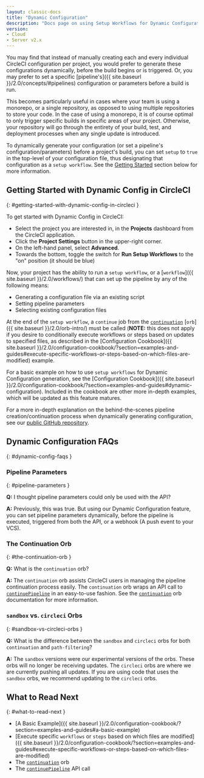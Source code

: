 ```yaml
---
layout: classic-docs
title: "Dynamic Configuration"
description: "Docs page on using Setup Workflows for Dynamic Configuration"
version:
- Cloud
- Server v2.x
---
```


You may find that instead of manually creating each and every individual CircleCI configuration per project,
you would prefer to generate these configurations dynamically, before the build begins or is triggered. Or, you may
prefer to set a specific [pipeline's]({{ site.baseurl }}/2.0/concepts/#pipelines) configuration or parameters 
before a build is run.

This becomes particularly useful in cases where your team is using a monorepo, or a single repository, as opposed to
using multiple repositories to store your code. In the case of using a monorepo, it is of course optimal to only trigger 
specific builds in specific areas of your project. Otherwise, your repository will go through the entirety of 
your build, test, and deployment processes when any single update is introduced.

To dynamically generate your configuration (or set a pipeline's configuration/parameters) before a project's build, 
you can set `setup` to `true` in the top-level of your configuration file, thus designating that configuration as a 
`setup workflow`. See the [Getting Started](#getting-started-with-dynamic-config-in-circleci) section below for more 
information.

## Getting Started with Dynamic Config in CircleCI
{: #getting-started-with-dynamic-config-in-circleci }

To get started with Dynamic Config in CircleCI: 

- Select the project you are interested in, in the **Projects** dashboard from the CircleCI application.
- Click the **Project Settings** button in the upper-right corner.
- On the left-hand panel, select **Advanced**.
- Towards the bottom, toggle the switch for **Run Setup Workflows** to the "on" position (it should be blue)

<!-- INCLUDE A SCREENSHOT AFTER GA -->

Now, your project has the ability to run a `setup workflow`, or a [`workflow`]({{ site.baseurl }}/2.0/workflows/) that
can set up the pipeline by any of the following means:

- Generating a configuration file via an existing script
- Setting pipeline parameters
- Selecting existing configuration files

At the end of the `setup workflow`, a `continue` job from the [`continuation`](https://circleci.com/developer/orbs/orb/circleci/continuation) 
[`orb`]({{ site.baseurl }}/2.0/orb-intro/) must be called (**NOTE:** this does not apply if you desire to conditionally execute
workflows or steps based on updates to specified files, as described in the [Configuration Cookbook]({{ site.baseurl }}/2.0/configuration-cookbook/?section=examples-and-guides#execute-specific-workflows-or-steps-based-on-which-files-are-modified) example.

For a basic example on how to use `setup workflows` for Dynamic Configuration generation, see the [Configuration Cookbook]({{ site.baseurl }}/2.0/configuration-cookbook/?section=examples-and-guides#dynamic-configuration).
Included in the cookbook are other more in-depth examples, which will be updated as this feature matures.

For a more in-depth explanation on the behind-the-scenes pipeline creation/continuation process when dynamically generating configuration,
see our [public GitHub repository](https://github.com/CircleCI-Public/api-preview-docs/blob/master/docs/setup-workflows.md#concepts).

## Dynamic Configuration FAQs
{: #dynamic-config-faqs }

### Pipeline Parameters
{: #pipeline-parameters }

**Q:** I thought pipeline parameters could only be used with the API?

**A:** Previously, this was true. But using our Dynamic Configuration feature, you can set pipeline parameters dynamically, 
before the pipeline is executed, triggered from both the API, or a webhook (A push event to your VCS).

### The Continuation Orb
{: #the-continuation-orb }

**Q:** What is the `continuation` orb?

**A:** The `continuation` orb assists CircleCI users in managing the pipeline continuation process easily. The
`continuation` orb wraps an API call to [`continuePipeline`](https://circleci.com/docs/api/v2/#operation/continuePipeline)
in an easy-to-use fashion. See the [`continuation`](https://circleci.com/developer/orbs/orb/circleci/continuation) orb
documentation for more information.

### `sandbox` vs. `circleci` Orbs
{: #sandbox-vs-circleci-orbs }

**Q:** What is the difference between the `sandbox` and `circleci` orbs for both `continuation` and `path-filtering`?

**A:** The `sandbox` versions were our experimental versions of the orbs. These orbs will no longer be receiving updates. 
The `circleci` orbs are where we are currently pushing all updates. If you are using code that uses the `sandbox` orbs, 
we recommend updating to the `circleci` orbs.

## What to Read Next
{: #what-to-read-next }

- [A Basic Example]({{ site.baseurl }}/2.0/configuration-cookbook/?section=examples-and-guides#a-basic-example)
- [Execute specific `workflows` or `steps` based on which files are modified]({{ site.baseurl }}/2.0/configuration-cookbook/?section=examples-and-guides#execute-specific-workflows-or-steps-based-on-which-files-are-modified)
- The [`continuation`](https://circleci.com/developer/orbs/orb/circleci/continuation) orb
- The [`continuePipeline`](https://circleci.com/docs/api/v2/#operation/continuePipeline) API call